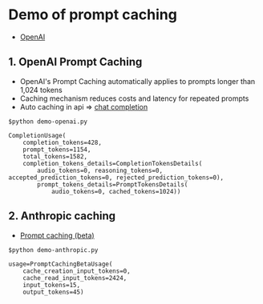 # Demo of prompt caching
* [OpenAI](https://platform.openai.com/docs/guides/prompt-caching)

## 1. OpenAI Prompt Caching
* OpenAI's Prompt Caching automatically applies to prompts longer than 1,024 tokens
* Caching mechanism reduces costs and latency for repeated prompts
* Auto caching in api => [chat completion](https://platform.openai.com/docs/api-reference/chat/object)

```
$python demo-openai.py

CompletionUsage(
    completion_tokens=428, 
    prompt_tokens=1154, 
    total_tokens=1582, 
    completion_tokens_details=CompletionTokensDetails(
        audio_tokens=0, reasoning_tokens=0, accepted_prediction_tokens=0, rejected_prediction_tokens=0), 
        prompt_tokens_details=PromptTokensDetails(
            audio_tokens=0, cached_tokens=1024))
```

## 2. Anthropic caching
* [Prompt caching (beta)](https://docs.anthropic.com/en/docs/build-with-claude/prompt-caching)

```
$python demo-anthropic.py

usage=PromptCachingBetaUsage(
    cache_creation_input_tokens=0, 
    cache_read_input_tokens=2424, 
    input_tokens=15, 
    output_tokens=45)
```